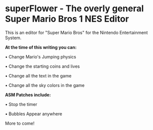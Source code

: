 # superFlower - The overly general Super Mario Bros 1 NES Editor
This is an editor for "Super Mario Bros" for the Nintendo Entertainment System.  

<b>At the time of this writing you can:</b>

• Change Mario's Jumping physics

• Change the starting coins and lives

• Change all the text in the game

• Change all the sky colors in the game

<b>ASM Patches include:</b>

• Stop the timer

• Bubbles Appear anywhere

More to come!
